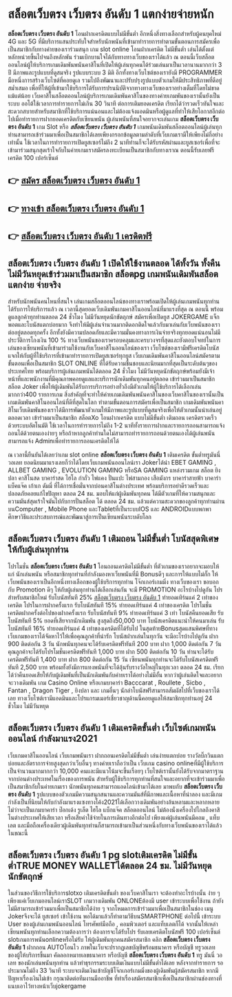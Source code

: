 # สล็อตเว็บตรง เว็บตรง อันดับ 1  แตกง่ายจ่ายหนัก

**สล็อตเว็บตรง เว็บตรง อันดับ 1** โอนฝากเครดิตแบบไม่มีขั้นต่ำ  อีกหนึ่งสิ่งทางเลือกสำหรับผู้คนยุคใหม่ 4G และ 5G ที่มีบริการแสนประทับใจสำหรับนักพนันที่เข้ามาทำรายการทำตามขั้นตอนการสมัครเพื่อเป็นสมาชิกกับทางค่ายของเราร่วมสนุก เกม slot online โอนฝากเครดิต ไม่มีขั้นต่ำ เล่นได้ตั้งแต่ หลักหน่วยขึ้นไปจนถึงหลักพัน ร่วมเบิกบานใจได้กับทางทางเว็บของเราได้แล้ว ณ ตอนนี้เว็บสล็อตออนไลน์ผู้ให้บริการเกมเดิมพันพนันคาสิโนที่เปิดให้ผู้เล่นทุกคนได้ร่วมเล่นมาเป็นเวลานานมากกว่า 3 ปี มีภาพและรูปแบบที่ดูสมจริง รูปแบบระบบ 3 มิติ
อีกทั้งทางเว็บไซต์ของเรายังมี  PROGRAMMER มือหนึ่งการสร้างเว็บไซต์ที่คอยดูเล  รวมไปถึงพัฒนาและปรับปรุงรูปแบบตัวเกมให้มีประสิทธิภาพที่ดีอยู่สม่ำเสมอ เพื่อที่ให้ผู้ที่เข้ามาใช้บริการได้รับการปรนนิบัติจากทางทางเว็บของเราอย่างเต็มที่โดยไม่ขาดแม้แต่น้อย เว็บคาสิโนสล็อตออนไลน์ผู้บริการเกมเดิมพันคาสิโนของทางค่ายเกมพันของเรานั้นยังเป็นระบบ ออโต้ใช้เวลาการทำรายการไม่เกิน 30 วินาที ต่อการเติมยอดเครดิต เรียกได้ว่ารวดเร็วทันใจและสะดวกสบายสำหรับสมาชิกที่ใช้บริการแน่นอนและไม่ต้องแจ้งแอดมินหรือผู้ดูแลที่ทำให้เสียโอกาสอีกต่อไปเมื่อทำรายการฝากยอดเครดิตกับเซียนพนัน
ผู้เล่นพนันที่สนใจอยากจะเล่นเกม **สล็อตเว็บตรง เว็บตรง อันดับ 1** เกม Slot  หรือ ***สล็อตเว็บตรง เว็บตรง อันดับ 1*** เกมพนันเดิมพันสล็อตออนไลน์ผู้เล่นทุกท่านสามารถเข้าร่วมมาเพื่อเป็นสมาชิกได้เลยเพียงกรอกข้อมูลตามลำดับที่เว็บเกมเรามีให้เพียงไม่กี่อย่างเท่านั้น ใช้เวลาในการทำรายการเปิดยูสเซอร์ไม่ถึง 2 นาทีท่านก็จะได้รับรหัสผ่านและยูสเซอร์เพื่อที่จะเข้ามาร่วมสนุกสุดเร้าใจกับในค่ายเกมเราสมัครลงทะเบียนเป็นสมาชิกกับทางเราณ ตอนนี้รับเลยฟรีเครดิต 100 เปอร์เซ็นต์ 

## 👉 [สมัคร สล็อตเว็บตรง เว็บตรง อันดับ 1](https://archa888.com/)
## 👉 [ทางเข้า สล็อตเว็บตรง เว็บตรง อันดับ 1](https://archa888.com/)
## 👉 [สล็อตเว็บตรง เว็บตรง อันดับ 1 เครดิตฟรี](https://archa888.com/)

## สล็อตเว็บตรง เว็บตรง อันดับ 1 เปิดให้ใช้งานตลอด ได้ทั้งวัน ทั้งคืน ไม่มีวันหยุดเข้าร่วมมาเป็นสมาชิก สล็อตpg เกมพนันเดิมพันสล็อตแตกง่าย จ่ายจริง

สำหรับนักพนันคนไหนที่สนใจ เล่นเกมสล็อตออนไลน์ของทางเราพร้อมเปิดให้ผู้เล่นเกมพนันทุกท่านได้รับการให้บริการแล้ว ณ เวลานี้สุดยอดเว็บเดิมพันเกมคาสิโนออนไลน์ที่มาแรงที่สุด ณ ตอนนี้ พร้อมดูแลลูกค้าทุกท่านตลอด 24 ชั่วโมง ไม่มีวันหยุดนักขัตฤกษ์ สมัครเพื่อเปิดยูส JOKERGAME แจ็กพอตและโบนัสแตกบ่อยมาก จึงทำให้มีผู้เล่นจำนวนมากติดอกติดใจแล้วกับมาเล่นกับเว็บพนันของเราต่ออยู่ตลอดทุกครั้ง อีกทั้งยังมีความปลอดภัยและมีความมั่นคงทางการเงินจ่ายจริงทุกยอดแน่นอนไม่มีประวัติการโกงเงิน 100 % ทางเว็บพนันของเราครอบคลุมและครบวงจรที่สุดและยังตอบโจทย์ในการเล่นของเซียนพนันที่เข้ามาร่วมใช้งานกับเว็บคาสิโนออนไลน์ของเรา
เว็บไซต์ของเรามีฟรีเครดิตโบนัสแจกให้กับผู้ที่ใช้บริการที่เข้ามาทำรายการเปิดยูสเซอร์ทุกยูส เว็บเกมเดิมพันคาสิโนออนไลน์สมัครตามขั้นตอนเพื่อเป็นสมาชิก SLOT ONLINE ที่ได้รับความชื่นชอบและนิยมมากที่สุดเป็นระดับต้นๆของประเทศไทย พร้อมบริการผู้เล่นเกมพนันได้ตลอด 24 ชั่วโมง ไม่มีวันหยุดนักขัตฤกษ์พร้อมยังมีเจ้าหน้าที่และพนักงานที่มีคุณภาพคอยดูแลและบริการนักเดิมพันทุกคนอยู่ตลอด เข้าร่วมมาเป็นสมาชิก สล็อต Joker เพื่อให้ผู้เดิมพันได้รับการบริการอย่างทั่วถึงมีตัวเกมให้ผู้ใช้บริการได้เลือกเล่นมากกว่า400 รายการเกม
สิ่งสำคัญที่จะทำให้ค่ายเกมเดิมพันพนันคาสิโนของเว็บคาสิโนของเรานั้นเป็นเกมเดิมพันคาสิโนออนไลน์ที่ดีที่สุดในโลก ทำตามขั้นตอนการสมัครเพื่อเป็นสมาชิก  เกมเดิมพันพนันคาสิโนเว็บเดิมพันของเราได้มีการพัฒนาตัวเกมให้มีภาพและรูปแบบที่ดูสมจริงเพื่อให้ตัวเกมนั้นน่าเล่นอยู่ตลอดเวลา เข้าร่วมมาเป็นสมาชิก สล็อตXo โอนฝากเครดิต แบบไม่มีขั้นต่ำ เติมถอน เครดิตรวดเร็วด้วยระบบอัตโนมัติ ใช้เวลาในการทำรายการไม่ถึง 1-2 นาทีทั้งรายการฝากและรายการถอนสามารถแจ้งถอนได้ด้วยตนเองง่ายๆ หรือถ้าหากลูกค้าท่านใดไม่สามารถทำรายการถอนด้วยตนเองได้ผู้เล่นพนันสามารถแจ้ง Adminเพื่อทำรายการถอนเครดิตให้ได้

ณ เวลานี้ยืนยันได้เลยว่าเกม slot online **สล็อตเว็บตรง เว็บตรง อันดับ 1** เติมเครดิต ขั้นต่ำทรูมันนี่ วอเลท ยอดนิยมมาแรงเลยก็ว่าได้โดยเว็บเกมพนันออนไลน์เรา Jokerได้นำ EBET GAMING , ALLBET GAMING , EVOLUTION GAMING หรือSA GAMING แหล่งรวมเกม สล็อต ยิงปลา คาสิโนสด บาคาร่าสด ไฮโล กำถั่ว ไพ่แคง ปั่นแปะ ไพ่สามกอง เสือมังกร บาคาร่าสายฟ้า บาคาร่า แบ็คแจ๊ค เก้าเก ดัมมี่ ที่ได้การเชื่อมั่นจากบ่อนคาสิโนต่างประเทศ พร้อมบริการอย่าดีรวดเร็วและปลอดภัยคอยแก้ไขปัญหา ตลอด 24 ชม. มอบให้แก่ผู้เดิมพันทุกคน ได้มีตัวเกมที่ให้ความสนุกและความมันส์สุดเร้าใจมันไปกับการปั่นสล็อต ได้ ตลอด 24 ชม. แล้วแต่ความสะดวกของลูกค้าทุกท่านผ่านบนComputer , Mobile Phone และTabletที่เป็นระบบIOS และ ANDROIDแบบพกพา ศึกษาวิธีและประสบการณ์และพัฒนาสู่การเป็นเซียนพนันระบดับโลก

## สล็อตเว็บตรง เว็บตรง อันดับ 1 เติมถอน ไม่มีขั้นต่ำ โบนัสสุดพิเศษให้กับผู้เล่นทุกท่าน

โปรโมชั่น **สล็อตเว็บตรง เว็บตรง อันดับ 1** โอนถอนเครดิตไม่มีขั้นต่ำ ที่ตัวเกมของเราอยากจะมอบให้แก่  นักเล่นพนัน หรือสมาชิกทุกท่านที่กำลังมองหาเว็บพนันที่มี Bonusดีๆ และการให้แบบไม่กั๊ก ให้เว็บพนันของเราเป็นอีกหนึ่งทางเลือกของผู้ใช้บริการทุกท่าน โจ๊กเกอร์เกมมิ่ง ทางเว็บของเรา ขอบอกกับ Promotion ดีๆ ให้กับผู้เล่นทุกท่านได้เลือกเล่นกัน จะมี PROMOTION อะไรบ้างไปดูกัน
โปรสำหรับสมาชิกใหม่ รับโบนัสทันที 25% [สล็อตเว็บตรง เว็บตรง อันดับ 1](https://archa888.com/) ทำยอดเทิร์นแค่ 2 เท่าของเครดิต
โปรในการฝากครั้งแรก รับโบนัสทันที 15% ทำยอดเทิร์นแค่ 4 เท่าของเครดิต
โปรโมชั่นเครดิตฝากครั้งต่อไปของฝากครั้งแรก รับโบนัสทันที 9% ทำยอดเทิร์นแค่ 3 เท่า
โบนัสคืนยอดเสีย รับโบนัสทันที 5% ยอดที่เสียจากนักเดิมพัน สูงสุดถึง50,000 บาท
โบนัสเครดิตแนะนำให้คนมาเล่น รับโบนัสทันที 16% ทำยอดเทิร์นแค่ 4 เท่าของเครดิตที่ได้รับไป
ในสุดท้ายBonusสุดแสนพิศษที่ทางเว็บเกมของเราได้จัดหาไว้ให้เพื่อคุณลูกค้าที่น่ารัก โบนัสฝากเล่นในทุกวัน จะมีอะไรบ้างไปดูกัน
ฝาก 900 ติดต่อกัน 3 วัน นักพนันทุกคนจะได้รับเครดิตฟรีทันที 200 บาท
ฝาก 1,000 ติดต่อกัน 7 วัน คุณลูกค้าจะได้รับโปรโมชั่นเครดิตฟรีทันที 1,000 บาท
ฝาก 500 ติดต่อกัน 10 วัน ท่านจะได้รับเครดิตฟรีทันที 1,400 บาท
ฝาก 800 ติดต่อกัน 15 วัน เซียนพนันทุกท่านจะได้รับโบนัสเครดิตฟรีทันที 2,500 บาท
พร้อมทั้งยังมีการแทงพนันที่จะได้ลุ้นรับรางวัลใหญ่ในทุกเวลา ตลอด 24 ชม. เรียกได้ว่าคืนยอดเสียให้กับผู้เดิมพันที่เป็นนักเดิมพันกับค่ายเราได้อย่างไม่มีอั้น หากว่าผู้เล่นติดใจและอยากจะวางเดิมพัน เกม  Casino Online หรือเกมบาคาร่า Bacccarat , Roullete , Sicbo , Fantan , Dragon Tiger , ยิงปลา และ เกมอื่นๆ นักล่าโบนัสฟรีสามารถสัมผัสไปที่เว็บของเราได้เลย ทางเว็บไซต์เรามีแอดมินและโปรแกรมเมอร์เชี่ยวชาญด้านนี้คอยดูแลให้สมาชิกทุกท่านอยู่ 24 ชั่วโมง ไม่มีวันหยุด

## สล็อตเว็บตรง เว็บตรง อันดับ 1 เติมเครดิตขั้นต่ำ  เว็บไซต์เกมพนันออนไลน์ กำลังมาแรง2021

เว็บเกมคาสิโนออนไลน์ เว็บเกมพนันเรา ฝากถอนเครดิตไม่มีขั้นต่ำ เล่นง่ายแตกบ่อย รางวัลบิ๊กวินแตกบ่อยและอัตราการจ่ายสูงสุดกว่าเว็บอื่นๆ ทางค่ายเราถือว่าเป็น เว็บเกม casino onlineที่มีผู้ใช้บริการเป็นจำนวนมากมากกว่า 10,000 คนและมีแนวโน้มจะขึ้นเรื่อยๆ เว็บไซต์เรานั้นยังได้รับจากมาตราฐานจากบ่อนต่างประเทศในเรื่องของการพนัน สำหรับผู้ใช้บริการทุกท่านที่สนใจและอยากที่จะเข้าร่วมมาเพื่อเป็นสมาชิกกับในค่ายเกมเรา นักพนันทุกคนสามารถแอดไลน์เข้ามาได้เลย
	มาพบกับ **สล็อตเว็บตรง เว็บตรง อันดับ 1** รูปแบบของตัวเกมมีความสนุกสนานและความมันส์ที่มีภาพและเนื้อหาที่น่าลอง และมีเกมกำลังเป็นที่นิยมให้กับกำลังมาแรงแซงทางโค้ง2021ได้เลือกวางเดิมพันอย่างล้นหลามและหลากหลาย  ไม่ว่าจะเป็นเกมบาคาร่า ป๊อกเด้ง รูเล็ต ไฮโล แบ็กแจ๊ค สล็อตออนไลน์ ไม่ต้องนั่งเครื่องไปไกลถึงคาสิโนต่างประเทศให้เสียเวลา หรือเสียค่าใช้จ่ายในการเดินทางอีกต่อไป เพียงแค่ผู้เล่นพนันมีคอม , แท็บเลต และมือถือเครื่องเดียวผู้เดิมพันทุกท่านก็สามารถเข้ามาเป็นส่วนหนึ่งกับทางเว็บพนันของเราได้แล้วในขณะนี้

## สล็อตเว็บตรง เว็บตรง อันดับ 1 pg slotเติมเครดิต ไม่มีขั้นต่ำTRUE MONEY WALLETได้ตลอด 24 ชม. ไม่มีวันหยุดนักขัตฤกษ์

ในส่วนของวิธีการใช้บริการslotxo เติมเครดิตขั้นต่ำ ของเว็บคาสิโนเรา จะต้องทำอะไรบ้างนั้น ง่าย ๆ เพียงแค่เว็บเกมออนไลน์เราSLOT เกมวางเดิมพัน ONLONEต้องมี user เข้าระบบเพื่อใช้งาน ถ้ายังไม่มีสามารถเข้าร่วมมาเพื่อเป็นสมาชิกได้ง่าย ๆ จากโหมดการเข้าร่วมมาเพื่อเป็นสมาชิกในช่อง เมนู Jokerจึงจะได้ ยูสเซอร์ เข้าใช้งาน พอได้มาแล้วก็ทำตามวิธีบนSMARTPHONE ต่อไปนี้
เข้าระบบ User  ของผู้เล่นเกมพนันออนไลน์ โทรศัพท์มือถือ , คอมพิวเตอร์ และแท็บเลตก็ได้
จากนั้นให้เหล่าเซียนพนันทุกท่านเลือกความต้องการว่า ต้องการจะได้รับโปร รับเลยเครดิตโบนัสฟรี 100 เปอร์เซ็นต์  slotเกมการพนันonlineหรือไม่รับ
ให้ผู้เดิมพันทุกคนสมัครสมาชิก คลิก **สล็อตเว็บตรง เว็บตรง อันดับ 1** ฝากถอน AUTOโอนไว ภาพในเว็บจะปรากฏเลขบัญชีพร้อมธนาคาร หรือบัญชี ทรูวอเลท ของผู้ให้บริการขึ้นมา
คัดลอกหมายเลขธนาคาร หรือบัญชี **สล็อตเว็บตรง เว็บตรง อันดับ 1** ทรู มันนี่ วอเลท ของนักเล่นพนันทุกท่าน แล้วทำธุรกรรมระบบเติมเงินแบบไม่มีขั้นต่ำได้เลย
หลังจากทำรายการ รอประมาณไม่ถึง 33 วินาที ระบบจะเติมเงินเข้าบัญชีโจ๊กเกอร์เกมมิ่งของผู้เดิมพันผู้สมัครสมาชิก
หากมีปัญหาเรื่องเงินไม่เข้า กรุณาติดต่อทีมงานมืออาชีพ ที่ทำเรื่องสมัครสมาชิกเพื่อเป็นสมาชิกผ่านช่องทางที่แนบเอาไว้ทางหน้าเว็บjokergame


